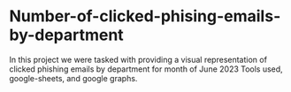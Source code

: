 # Number-of-clicked-phising-emails-by-department
In this project we were tasked with providing a visual representation of clicked phishing emails by department for month of June 2023
Tools used, google-sheets, and google graphs. 
